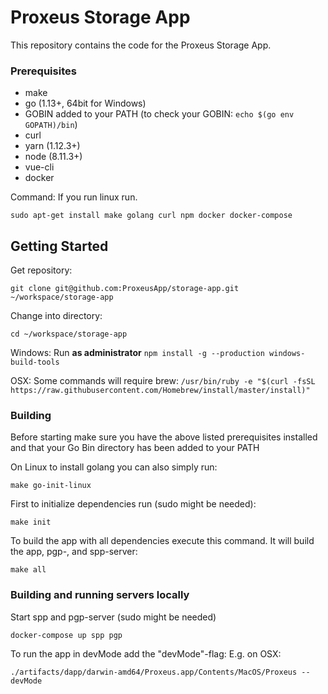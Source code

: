 # Proxeus Storage App

This repository contains the code for the Proxeus Storage App.

### Prerequisites
+ make
+ go (1.13+, 64bit for Windows)
+ GOBIN added to your PATH (to check your GOBIN: `echo $(go env GOPATH)/bin`)
+ curl
+ yarn (1.12.3+)
+ node (8.11.3+)
+ vue-cli
+ docker

Command:
If you run linux run.
```
sudo apt-get install make golang curl npm docker docker-compose
```

## Getting Started

Get repository:
```
git clone git@github.com:ProxeusApp/storage-app.git ~/workspace/storage-app
```

Change into directory:
```
cd ~/workspace/storage-app
```

Windows:
Run **as administrator**
`npm install -g --production windows-build-tools`

OSX:
Some commands will require brew:
`/usr/bin/ruby -e "$(curl -fsSL https://raw.githubusercontent.com/Homebrew/install/master/install)"`

### Building
Before starting make sure you have the above listed prerequisites installed 
and that your Go Bin directory has been added to your PATH

On Linux to install golang you can also simply run:
```
make go-init-linux
``` 

First to initialize dependencies run (sudo might be needed):
```
make init
```

To build the app with all dependencies execute this command. It will build the app, pgp-, and spp-server:
```
make all
```

### Building and running servers locally

Start spp and pgp-server (sudo might be needed)
```
docker-compose up spp pgp
```

To run the app in devMode add the "devMode"-flag:
E.g. on OSX:
```
./artifacts/dapp/darwin-amd64/Proxeus.app/Contents/MacOS/Proxeus --devMode
```
